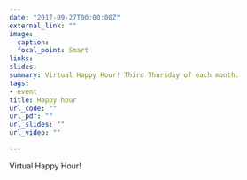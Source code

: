 ```yaml
---
date: "2017-09-27T00:00:00Z"
external_link: ""
image:
  caption: 
  focal_point: Smart
links:
slides: 
summary: Virtual Happy Hour! Third Thursday of each month.
tags:
- event
title: Happy hour
url_code: ""
url_pdf: ""
url_slides: ""
url_video: ""

---
```

Virtual Happy Hour!



